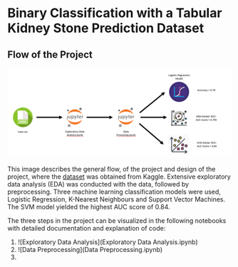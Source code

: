 # Binary Classification with a Tabular Kidney Stone Prediction Dataset 

## Flow of the Project 
![image](https://github.com/shrek-28/kidney-stone-prediction/blob/main/images/Screenshot%202024-11-29%20205811.png)

This image describes the general flow, of the project and design of the project, where the [dataset](https://www.kaggle.com/competitions/playground-series-s3e12/data) was obtained from Kaggle. Extensive exploratory data analysis (EDA) was conducted with the data, followed by preprocessing. Three machine learning classification models were used, Logistic Regression, K-Nearest Neighbours and Support Vector Machines. The SVM model yielded the highest AUC score of 0.84. 

The three steps in the project can be visualized in the following notebooks with detailed documentation and explanation of code:
1. ![Exploratory Data Analysis](Exploratory Data Analysis.ipynb)
2. ![Data Preprocessing](Data Preprocessing.ipynb)
3. 

